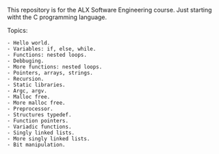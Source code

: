 This repository is for the ALX Software Engineering course.
	Just starting witht the C programming language.

Topics:

    - Hello world.
    - Variables: if, else, while.
    - Functions: nested loops.
    - Debbuging.
    - More functions: nested loops.
    - Pointers, arrays, strings.
    - Recursion.
    - Static libraries.
    - Argc, argv.
    - Malloc free.
    - More malloc free.
    - Preprocessor.
    - Structures typedef.
    - Function pointers.
    - Variadic functions.
    - Singly linked lists.
    - More singly linked lists.
    - Bit manipulation.
